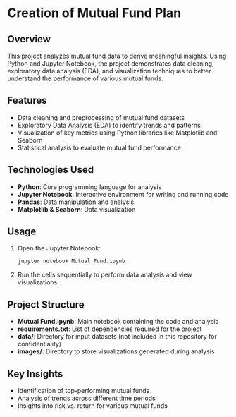# Creation of Mutual Fund Plan

## Overview
This project analyzes mutual fund data to derive meaningful insights. Using Python and Jupyter Notebook, the project demonstrates data cleaning, exploratory data analysis (EDA), and
visualization techniques to better understand the performance of various mutual funds.

## Features
- Data cleaning and preprocessing of mutual fund datasets
- Exploratory Data Analysis (EDA) to identify trends and patterns
- Visualization of key metrics using Python libraries like Matplotlib and Seaborn
- Statistical analysis to evaluate mutual fund performance

## Technologies Used
- **Python**: Core programming language for analysis
- **Jupyter Notebook**: Interactive environment for writing and running code
- **Pandas**: Data manipulation and analysis
- **Matplotlib & Seaborn**: Data visualization

## Usage
1. Open the Jupyter Notebook:
   ```bash
   jupyter notebook Mutual Fund.ipynb
   ```
2. Run the cells sequentially to perform data analysis and view visualizations.

## Project Structure
- **Mutual Fund.ipynb**: Main notebook containing the code and analysis
- **requirements.txt**: List of dependencies required for the project
- **data/**: Directory for input datasets (not included in this repository for confidentiality)
- **images/**: Directory to store visualizations generated during analysis

## Key Insights
- Identification of top-performing mutual funds
- Analysis of trends across different time periods
- Insights into risk vs. return for various mutual funds


